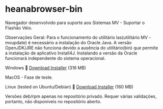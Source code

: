 # heanabrowser-bin
Navegador desenvolvido para suporte aos Sistemas MV - Suportar o Flashão Véio. 

Observações Geral: Para o funcionamento do utilitário las(utilitário MV - mvupdate) é necessário a instalação do Oracle Java. A versão OpenJDK/JRE não funciona devido a ausência do utilitário(bin) que permite a instalação de aplicativo Install4J. Instalando a versão da Oracle funcionará independente do sistema operacional.


Windows 
:link: [Download Installer](https://github.com/heana-hosp/heanabrowser-bin/releases/download/HEANA/HEANABrowser-win32-x64.zip) (316 MB) 

MacOS - Fase de teste.

Linux (tested on Ubuntu/Debian)
:link: [Download Installer](https://github.com/heana-hosp/heanabrowser-bin/releases/download/HEANA/HEANABrowser-linux-x64.zip) (160 MB) 

Versões deb/rpm apenas no repositório privado. Requer várias validações, portanto, não disponíveis no repositório aberto. 